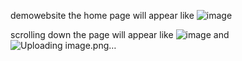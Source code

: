 demowebsite
the home page will appear like
![image](https://github.com/user-attachments/assets/23ec16aa-673d-41e6-a291-cbd5c442ae13)

scrolling down the page will appear like
![image](https://github.com/user-attachments/assets/987b3a8b-2312-4dd1-95d9-93a810f52a58)
and 
![Uploading image.png…]()
